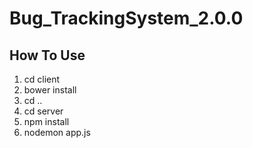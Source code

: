 # Bug_TrackingSystem_2.0.0

## How To Use 

1. cd client
2. bower install
3. cd ..
4. cd server
5. npm install
6. nodemon app.js
